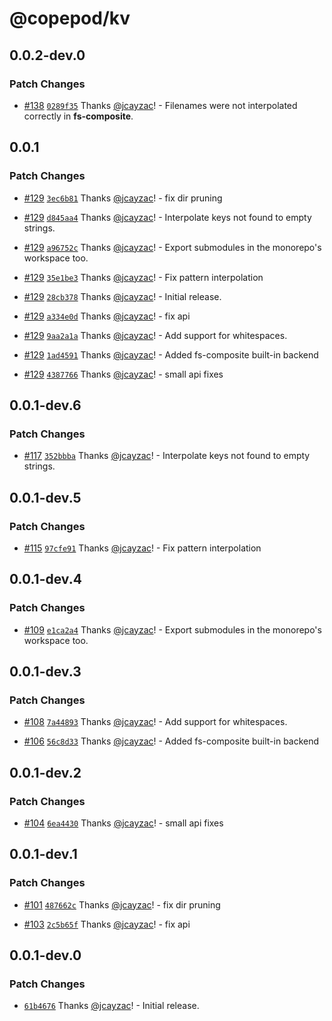 # @copepod/kv

## 0.0.2-dev.0

### Patch Changes

- [#138](https://github.com/jcayzac/copepod-modules/pull/138) [`0289f35`](https://github.com/jcayzac/copepod-modules/commit/0289f352df14f7616425bf9ddb33d1301a9d091e) Thanks [@jcayzac](https://github.com/jcayzac)! - Filenames were not interpolated correctly in **fs-composite**.

## 0.0.1

### Patch Changes

- [#129](https://github.com/jcayzac/copepod-modules/pull/129) [`3ec6b81`](https://github.com/jcayzac/copepod-modules/commit/3ec6b8107d8bd7e5be407fc63afe6d56745aa21e) Thanks [@jcayzac](https://github.com/jcayzac)! - fix dir pruning

- [#129](https://github.com/jcayzac/copepod-modules/pull/129) [`d845aa4`](https://github.com/jcayzac/copepod-modules/commit/d845aa4a97ce7c3a8526212596eedc1f38c54d90) Thanks [@jcayzac](https://github.com/jcayzac)! - Interpolate keys not found to empty strings.

- [#129](https://github.com/jcayzac/copepod-modules/pull/129) [`a96752c`](https://github.com/jcayzac/copepod-modules/commit/a96752cc2ff49dffe922bf8ed143fba77ed797ec) Thanks [@jcayzac](https://github.com/jcayzac)! - Export submodules in the monorepo's workspace too.

- [#129](https://github.com/jcayzac/copepod-modules/pull/129) [`35e1be3`](https://github.com/jcayzac/copepod-modules/commit/35e1be3582753f320da20184dff70c2c7e7fb032) Thanks [@jcayzac](https://github.com/jcayzac)! - Fix pattern interpolation

- [#129](https://github.com/jcayzac/copepod-modules/pull/129) [`28cb378`](https://github.com/jcayzac/copepod-modules/commit/28cb3780f9a1eb8065fc613a2511965b34a11cd0) Thanks [@jcayzac](https://github.com/jcayzac)! - Initial release.

- [#129](https://github.com/jcayzac/copepod-modules/pull/129) [`a334e0d`](https://github.com/jcayzac/copepod-modules/commit/a334e0d06e38ca5b7f4629607bd299b28413a1c1) Thanks [@jcayzac](https://github.com/jcayzac)! - fix api

- [#129](https://github.com/jcayzac/copepod-modules/pull/129) [`9aa2a1a`](https://github.com/jcayzac/copepod-modules/commit/9aa2a1a0efd213ea442ffd2b7f653586d1079021) Thanks [@jcayzac](https://github.com/jcayzac)! - Add support for whitespaces.

- [#129](https://github.com/jcayzac/copepod-modules/pull/129) [`1ad4591`](https://github.com/jcayzac/copepod-modules/commit/1ad45914cd4e51638e7249823395081000228fd0) Thanks [@jcayzac](https://github.com/jcayzac)! - Added fs-composite built-in backend

- [#129](https://github.com/jcayzac/copepod-modules/pull/129) [`4387766`](https://github.com/jcayzac/copepod-modules/commit/4387766fbb39cacd01f692195a5313253439e36e) Thanks [@jcayzac](https://github.com/jcayzac)! - small api fixes

## 0.0.1-dev.6

### Patch Changes

- [#117](https://github.com/jcayzac/copepod-modules/pull/117) [`352bbba`](https://github.com/jcayzac/copepod-modules/commit/352bbba020a70d2e7cf864a76e3a846f6fc253fb) Thanks [@jcayzac](https://github.com/jcayzac)! - Interpolate keys not found to empty strings.

## 0.0.1-dev.5

### Patch Changes

- [#115](https://github.com/jcayzac/copepod-modules/pull/115) [`97cfe91`](https://github.com/jcayzac/copepod-modules/commit/97cfe91f22898cb5b2031f93506d595e7b5524fb) Thanks [@jcayzac](https://github.com/jcayzac)! - Fix pattern interpolation

## 0.0.1-dev.4

### Patch Changes

- [#109](https://github.com/jcayzac/copepod-modules/pull/109) [`e1ca2a4`](https://github.com/jcayzac/copepod-modules/commit/e1ca2a4f7e95fa73895935135bb2180d05dce1b1) Thanks [@jcayzac](https://github.com/jcayzac)! - Export submodules in the monorepo's workspace too.

## 0.0.1-dev.3

### Patch Changes

- [#108](https://github.com/jcayzac/copepod-modules/pull/108) [`7a44893`](https://github.com/jcayzac/copepod-modules/commit/7a448932ae8fb409900452f66510dcf5ec77fd70) Thanks [@jcayzac](https://github.com/jcayzac)! - Add support for whitespaces.

- [#106](https://github.com/jcayzac/copepod-modules/pull/106) [`56c8d33`](https://github.com/jcayzac/copepod-modules/commit/56c8d3380dbb91180b50d9fec67a9af406fb44e5) Thanks [@jcayzac](https://github.com/jcayzac)! - Added fs-composite built-in backend

## 0.0.1-dev.2

### Patch Changes

- [#104](https://github.com/jcayzac/copepod-modules/pull/104) [`6ea4430`](https://github.com/jcayzac/copepod-modules/commit/6ea4430bf401e6da80eb4d560a85063bea7f19be) Thanks [@jcayzac](https://github.com/jcayzac)! - small api fixes

## 0.0.1-dev.1

### Patch Changes

- [#101](https://github.com/jcayzac/copepod-modules/pull/101) [`487662c`](https://github.com/jcayzac/copepod-modules/commit/487662c4085c42999fabe99ead76e4a0c7632360) Thanks [@jcayzac](https://github.com/jcayzac)! - fix dir pruning

- [#103](https://github.com/jcayzac/copepod-modules/pull/103) [`2c5b65f`](https://github.com/jcayzac/copepod-modules/commit/2c5b65f2221e9161b0fb6ae3a172796a55a34df1) Thanks [@jcayzac](https://github.com/jcayzac)! - fix api

## 0.0.1-dev.0

### Patch Changes

- [`61b4676`](https://github.com/jcayzac/copepod-modules/commit/61b467635013704d6a38d9d25fec608ca714cf4c) Thanks [@jcayzac](https://github.com/jcayzac)! - Initial release.
